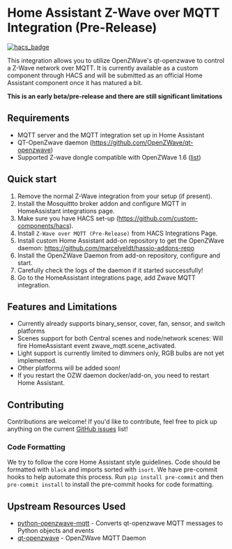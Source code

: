 # Home Assistant Z-Wave over MQTT Integration (Pre-Release)
[![hacs_badge](https://img.shields.io/badge/HACS-Custom-orange.svg)](https://github.com/custom-components/hacs)

This integration allows you to utilize OpenZWave's qt-openzwave to control a Z-Wave network over MQTT. It is currently available as a custom component through HACS and will be submitted as an official Home Assistant component once it has matured a bit.

**This is an early beta/pre-release and there are still significant limitations**

## Requirements

- MQTT server and the MQTT integration set up in Home Assistant
- QT-OpenZwave daemon (https://github.com/OpenZWave/qt-openzwave)
- Supported Z-wave dongle compatible with OpenZWave 1.6 ([list](https://www.home-assistant.io/docs/z-wave/controllers/#supported-z-wave-usb-sticks--hardware-modules))

## Quick start
1. Remove the normal Z-Wave integration from your setup (if present).
2. Install the Mosquittto broker addon and configure MQTT in HomeAssistant integrations page.
3. Make sure you have HACS set-up (https://github.com/custom-components/hacs).
4. Install `Z-Wave over MQTT (Pre-Release)` from HACS Integrations Page.
5. Install custom Home Assistant add-on repository to get the OpenZWave daemon: https://github.com/marcelveldt/hassio-addons-repo
6. Install the OpenZWave Daemon from add-on repository, configure and start.
7. Carefully check the logs of the daemon if it started successfully!
8. Go to the HomeAssistant integrations page, add Zwave MQTT integration.

## Features and Limitations
- Currently already supports binary_sensor, cover, fan, sensor, and switch platforms
- Scenes support for both Central scenes and node/network scenes:
    Will fire HomeAssistant event zwave_mqtt.scene_activated.
- Light support is currently limited to dimmers only, RGB bulbs are not yet implemented.
- Other platforms will be added soon!
- If you restart the OZW daemon docker/add-on, you need to restart Home Assistant.

## Contributing
Contributions are welcome! If you'd like to contribute, feel free to pick up anything on the current [GitHub issues](https://github.com/cgarwood/homeassistant-zwave_mqtt/issues) list!

### Code Formatting
We try to follow the core Home Assistant style guidelines. Code should be formatted with `black` and imports sorted with `isort`. We have pre-commit hooks to help automate this process. Run `pip install pre-commit` and then `pre-commit install` to install the pre-commit hooks for code formatting.

## Upstream Resources Used
- [python-openzwave-mqtt](https://github.com/cgarwood/python-openzwave-mqtt) - Converts qt-openzwave MQTT messages to Python objects and events
- [qt-openzwave](https://github.com/OpenZWave/qt-openzwave) - OpenZWave MQTT Daemon
